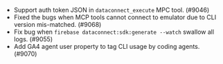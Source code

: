 - Support auth token JSON in `dataconnect_execute` MPC tool. (#9046)
- Fixed the bugs when MCP tools cannot connect to emulator due to CLI version mis-matched. (#9068)
- Fix bug when `firebase dataconnect:sdk:generate --watch` swallow all logs. (#9055)
- Add GA4 agent user property to tag CLI usage by coding agents. (#9070)
